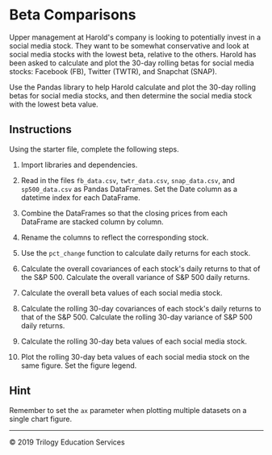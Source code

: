 # Beta Comparisons

Upper management at Harold's company is looking to potentially invest in a social media stock. They want to be somewhat conservative and look at social media stocks with the lowest beta, relative to the others. Harold has been asked to calculate and plot the 30-day rolling betas for social media stocks: Facebook (FB), Twitter (TWTR), and Snapchat (SNAP).

Use the Pandas library to help Harold calculate and plot the 30-day rolling betas for social media stocks, and then determine the social media stock with the lowest beta value.

## Instructions

Using the starter file, complete the following steps.

1. Import libraries and dependencies. 

1. Read in the files `fb_data.csv`, `twtr_data.csv`, `snap_data.csv`, and `sp500_data.csv` as Pandas DataFrames. Set the Date column as a datetime index for each DataFrame.

1. Combine the DataFrames so that the closing prices from each DataFrame are stacked column by column.

1. Rename the columns to reflect the corresponding stock.

1. Use the `pct_change` function to calculate daily returns for each stock.

1. Calculate the overall covariances of each stock's daily returns to that of the S&P 500. Calculate the overall variance of S&P 500 daily returns.

1. Calculate the overall beta values of each social media stock.

1. Calculate the rolling 30-day covariances of each stock's daily returns to that of the S&P 500. Calculate the rolling 30-day variance of S&P 500 daily returns.

1. Calculate the rolling 30-day beta values of each social media stock.

1. Plot the rolling 30-day beta values of each social media stock on the same figure. Set the figure legend.

## Hint

Remember to set the `ax` parameter when plotting multiple datasets on a single chart figure.

- - - 

© 2019 Trilogy Education Services
